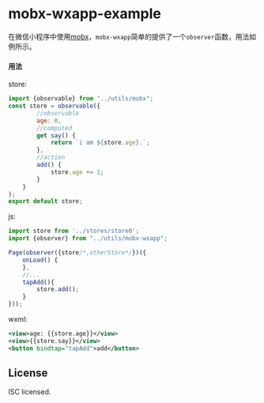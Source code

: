 # mobx-wxapp-example
在微信小程序中使用[mobx](https://github.com/mobxjs/mobx)，`mobx-wxapp`简单的提供了一个`observer`函数，用法如例所示。

#### 用法

store:
```JavaScript
import {observable} from "../utils/mobx";
const store = observable({
        //observable
        age: 0,
        //computed
        get say() {
            return `i am ${store.age}.`;
        },
        //action
        add() {
            store.age += 1;
        }
    }
);
export default store;
```
js:
```JavaScript
import store from '../stores/store0';
import {observer} from "../utils/mobx-wxapp";

Page(observer({store/*,otherStore*/})({
    onLoad() {
    },
    //...
    tapAdd(){
        store.add();
    }
}));

```
wxml:
```xml
<view>age: {{store.age}}</view>
<view>{{store.say}}</view>
<button bindtap="tapAdd">add</button>
```

## License

ISC licensed.

